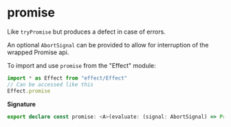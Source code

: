 # promise

Like `tryPromise` but produces a defect in case of errors.

An optional `AbortSignal` can be provided to allow for interruption of the
wrapped Promise api.

To import and use `promise` from the "Effect" module:

```ts
import * as Effect from "effect/Effect"
// Can be accessed like this
Effect.promise
```

**Signature**

```ts
export declare const promise: <A>(evaluate: (signal: AbortSignal) => Promise<A>) => Effect<never, never, A>
```
